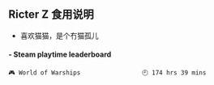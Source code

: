## Ricter Z 食用说明
- 喜欢猫猫，是个冇猫孤儿

<!-- steam-box start -->
#### - Steam playtime leaderboard
```text
🎮 World of Warships                 🕘 174 hrs 39 mins
```
<!-- Powered by https://github.com/YouEclipse/steam-box . -->
<!-- steam-box end -->
